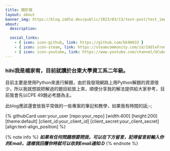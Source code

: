 ```yaml
---
title: 關於我
layout: about
banner_img: https://blog.iddle.dev/public/2023/03/13/test-post/test_img.png
about:
  description: 

  social_links:
    - { icon: icon-github, link: https://github.com/kk98033 }
    - { icon: icon-steam, link: https://steamcommunity.com/id/IddleFromTaiwan/ }
    - { icon: icon-youtube, link: https://www.youtube.com/channel/UCubeo2tni91PwEGC22a11Kg }
---
```

### hihi我是楊家宥，目前就讀於台東大學資工系二年級。

目前主要是使用Python來進行解題，由於我發現網路上用Python解題的資源很少，所以我就想說把解過的題目給放上來，順便分享我的解法提供給大家參考，目前我會先以CPE 49題必考題為主。

此blog應該還會放我平常做的一些專案的筆記和教學，如果我有時間的話;-;

{% githubCard user:your_user [repo:your_repo] [width:400] [height:200] [theme:default] [client_id:your_client_id] [client_secret:your_client_secret] [align:text-align_position] %}


{% note info %}
***如果有任何問題想要問我，可以在下方留言，記得留言前輸入你的Email，這樣我回覆你時就可以收到Email通知:D***
{% endnote %}
